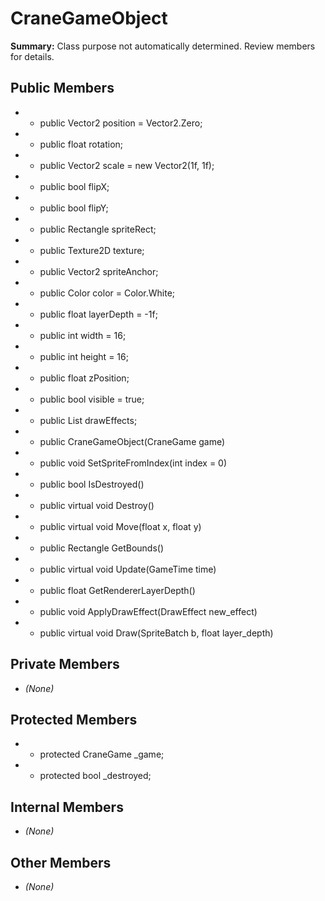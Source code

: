 # CraneGameObject

**Summary:** Class purpose not automatically determined. Review members for details.

## Public Members
- - public Vector2 position = Vector2.Zero;
- - public float rotation;
- - public Vector2 scale = new Vector2(1f, 1f);
- - public bool flipX;
- - public bool flipY;
- - public Rectangle spriteRect;
- - public Texture2D texture;
- - public Vector2 spriteAnchor;
- - public Color color = Color.White;
- - public float layerDepth = -1f;
- - public int width = 16;
- - public int height = 16;
- - public float zPosition;
- - public bool visible = true;
- - public List<DrawEffect> drawEffects;
- - public CraneGameObject(CraneGame game)
- - public void SetSpriteFromIndex(int index = 0)
- - public bool IsDestroyed()
- - public virtual void Destroy()
- - public virtual void Move(float x, float y)
- - public Rectangle GetBounds()
- - public virtual void Update(GameTime time)
- - public float GetRendererLayerDepth()
- - public void ApplyDrawEffect(DrawEffect new_effect)
- - public virtual void Draw(SpriteBatch b, float layer_depth)

## Private Members
- *(None)*

## Protected Members
- - protected CraneGame _game;
- - protected bool _destroyed;

## Internal Members
- *(None)*

## Other Members
- *(None)*
